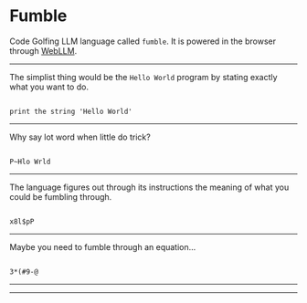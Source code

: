 # Fumble
Code Golfing LLM language called `fumble`. It is powered in the browser through [WebLLM](https://webllm.mlc.ai).


---

The simplist thing would be the `Hello World` program by stating exactly what you want to do.

<div class="fumble-v0" code="print the string 'Hello World'" collapsed>
<pre><code>
print the string 'Hello World'
</code></pre>
</div>

---

Why say lot word when little do trick?

<div class="fumble-v0" collapsed>
<pre><code>
P~Hlo Wrld
</code></pre>
</div>

---

The language figures out through its instructions the meaning of what you could be fumbling through.

<div class="fumble-v0" code="x8l$pP" collapsed>
<pre><code>
x8l$pP
</code></pre>
</div>

---

Maybe you need to fumble through an equation...


<div class="fumble-v0" code="3(#9-@" args="3" collapsed>
<pre><code>
3*(#9-@
</code></pre>
</div>

---
---


<script src="versions/fumble-v0.js"></script>
